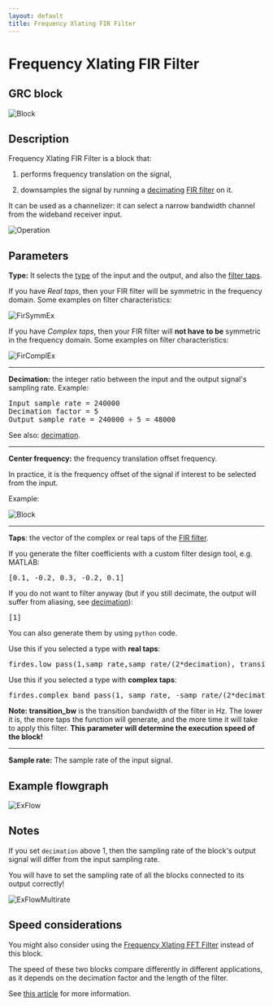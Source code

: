 ```yaml
---
layout: default
title: Frequency Xlating FIR Filter
---
```


# Frequency Xlating FIR Filter

## GRC block

![Block](images/xlating-fir-grc.png)

## Description

Frequency Xlating FIR Filter is a block that:

1. performs frequency translation on the signal,

2. downsamples the signal by running a [decimating](decimation.html) [FIR filter](fir-filter.html) on it.

It can be used as a channelizer: it can select a narrow bandwidth channel from the wideband receiver input.

![Operation](images/xlating-fir-operation.png)

## Parameters

**Type:** It selects the [type](types.html) of the input and the output, and also the [filter taps](fir-filter.html).

If you have *Real taps*, then your FIR filter will be symmetric in the frequency domain. Some examples on filter characteristics:

![FirSymmEx](images/fir-realtaps-example.png)

If you have *Complex taps*, then your FIR filter will **not have to be** symmetric in the frequency domain. Some examples on filter characteristics:

![FirComplEx](images/fir-complextaps-example.png)

<!-- TODO: speed of cplx and real -->

----

**Decimation:** the integer ratio between the input and the output signal's sampling rate. Example:

<pre>
Input sample rate = 240000
Decimation factor = 5
Output sample rate = 240000 ÷ 5 = 48000
</pre>

See also: [decimation](decimation.html).

----

**Center frequency:** the frequency translation offset frequency. 

In practice, it is the frequency offset of the signal if interest to be selected from the input.

Example:

![Block](images/xlating-fir-param-center.png)

----

**Taps**: the vector of the complex or real taps of the [FIR filter](fir-filter.html).

If you generate the filter coefficients with a custom filter design tool, e.g. MATLAB:

<pre>[0.1, -0.2, 0.3, -0.2, 0.1]</pre>

If you do not want to filter anyway (but if you still decimate, the output will suffer from aliasing, see [decimation](decimation.html)):

<pre>[1]</pre>

You can also generate them by using `python` code.

Use this if you selected a type with **real taps**:

<pre>firdes.low_pass(1,samp_rate,samp_rate/(2*decimation), transition_bw)</pre>

Use this if you selected a type with **complex taps**:

<pre>firdes.complex_band_pass(1, samp_rate, -samp_rate/(2*decimation), samp_rate/(2*decimation), transition_width)</pre>

**Note: transition_bw** is the transition bandwidth of the filter in Hz. The lower it is, the more taps the function will generate, and the more time it will take to apply this filter. **This parameter will determine the execution speed of the block!**

----

**Sample rate:** The sample rate of the input signal.

## Example flowgraph

![ExFlow](images/xlating-fir-grc-screenshot.png)

## Notes

If you set `decimation` above 1, then the sampling rate of the block's output signal will differ from the input sampling rate.

You will have to set the sampling rate of all the blocks connected to its output correctly!

![ExFlowMultirate](images/xlating-fir-grc-multirate.png)

## Speed considerations

You might also consider using the [Frequency Xlating FFT Filter](xlating-fft.html) instead of this block.

The speed of these two blocks compare differently in different applications, as it depends on the decimation factor and the length of the filter.

See [this article](http://www.trondeau.com/blog/2014/2/27/to-use-or-not-to-use-fft-filters.html) for more information.
